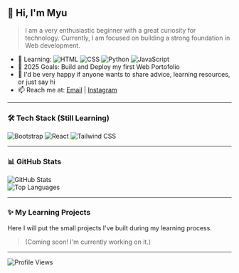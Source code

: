 ## 👋 Hi, I'm Myu
>I am a very enthusiastic beginner with a great curiosity for technology. Currently, I am focused on building a strong foundation in Web development.

- 🌱 Learning: ![HTML](https://img.shields.io/badge/HTML5-E34F26?logo=html5&logoColor=white)
![CSS](https://img.shields.io/badge/CSS3-1572B6?logo=css3&logoColor=white)
![Python](https://img.shields.io/badge/Python-3776AB?logo=python&logoColor=white)
![JavaScript](https://img.shields.io/badge/JavaScript-F7DF1E?logo=javascript&logoColor=black)
- 🎯 2025 Goals: Build and Deploy my first Web Portofolio
- 💬 I'd be very happy if anyone wants to share advice, learning resources, or just say hi
- 📫 Reach me at: [Email](mailto:muakromapipi2003@gmail.com) | [Instagram](https://instagram.com/muakrom_)  

---

### 🛠 Tech Stack (Still Learning)
![Bootstrap](https://img.shields.io/badge/Bootstrap-7952B3?style=for-the-badge&logo=bootstrap&logoColor=white)
![React](https://img.shields.io/badge/React-20232A?style=for-the-badge&logo=react&logoColor=61DAFB)
![Tailwind CSS](https://img.shields.io/badge/Tailwind_CSS-06B6D4?style=for-the-badge&logo=tailwindcss&logoColor=white)

---

### 📊 GitHub Stats

![GitHub Stats](https://github-readme-stats.vercel.app/api?username=myugrants&show_icons=true&theme=transparent)  
![Top Languages](https://github-readme-stats.vercel.app/api/top-langs/?username=myugrants&layout=compact&theme=transparent)

---

### ✨ My Learning Projects
Here I will put the small projects I've built during my learning process.
>(Coming soon! I'm currently working on it.)

---

![Profile Views](https://komarev.com/ghpvc/?username=myugrants&color=lightgrey)
